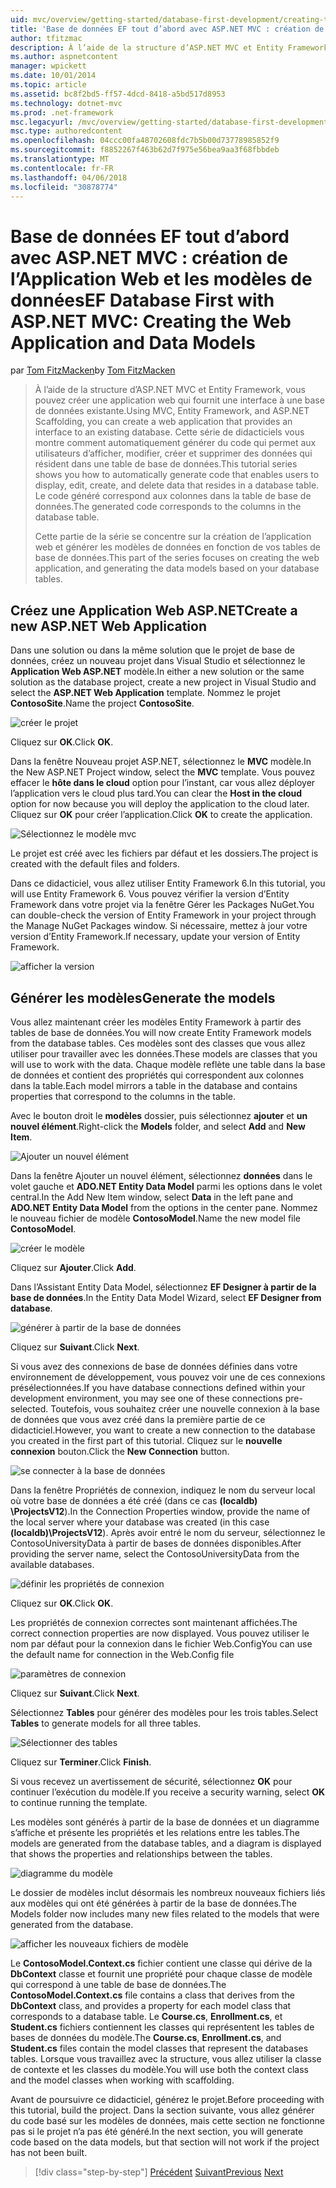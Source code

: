 ```yaml
---
uid: mvc/overview/getting-started/database-first-development/creating-the-web-application
title: 'Base de données EF tout d’abord avec ASP.NET MVC : création de l’Application Web et les modèles de données | Documents Microsoft'
author: tfitzmac
description: À l’aide de la structure d’ASP.NET MVC et Entity Framework, vous pouvez créer une application web qui fournit une interface à une base de données existante. Ce didacticiel seri...
ms.author: aspnetcontent
manager: wpickett
ms.date: 10/01/2014
ms.topic: article
ms.assetid: bc8f2bd5-ff57-4dcd-8418-a5bd517d8953
ms.technology: dotnet-mvc
ms.prod: .net-framework
msc.legacyurl: /mvc/overview/getting-started/database-first-development/creating-the-web-application
msc.type: authoredcontent
ms.openlocfilehash: 04ccc00fa48702608fdc7b5b00d73778985852f9
ms.sourcegitcommit: f8852267f463b62d7f975e56bea9aa3f68fbbdeb
ms.translationtype: MT
ms.contentlocale: fr-FR
ms.lasthandoff: 04/06/2018
ms.locfileid: "30878774"
---
```

<a name="ef-database-first-with-aspnet-mvc-creating-the-web-application-and-data-models"></a><span data-ttu-id="f591b-104">Base de données EF tout d’abord avec ASP.NET MVC : création de l’Application Web et les modèles de données</span><span class="sxs-lookup"><span data-stu-id="f591b-104">EF Database First with ASP.NET MVC: Creating the Web Application and Data Models</span></span>
====================
<span data-ttu-id="f591b-105">par [Tom FitzMacken](https://github.com/tfitzmac)</span><span class="sxs-lookup"><span data-stu-id="f591b-105">by [Tom FitzMacken](https://github.com/tfitzmac)</span></span>

> <span data-ttu-id="f591b-106">À l’aide de la structure d’ASP.NET MVC et Entity Framework, vous pouvez créer une application web qui fournit une interface à une base de données existante.</span><span class="sxs-lookup"><span data-stu-id="f591b-106">Using MVC, Entity Framework, and ASP.NET Scaffolding, you can create a web application that provides an interface to an existing database.</span></span> <span data-ttu-id="f591b-107">Cette série de didacticiels vous montre comment automatiquement générer du code qui permet aux utilisateurs d’afficher, modifier, créer et supprimer des données qui résident dans une table de base de données.</span><span class="sxs-lookup"><span data-stu-id="f591b-107">This tutorial series shows you how to automatically generate code that enables users to display, edit, create, and delete data that resides in a database table.</span></span> <span data-ttu-id="f591b-108">Le code généré correspond aux colonnes dans la table de base de données.</span><span class="sxs-lookup"><span data-stu-id="f591b-108">The generated code corresponds to the columns in the database table.</span></span>
> 
> <span data-ttu-id="f591b-109">Cette partie de la série se concentre sur la création de l’application web et générer les modèles de données en fonction de vos tables de base de données.</span><span class="sxs-lookup"><span data-stu-id="f591b-109">This part of the series focuses on creating the web application, and generating the data models based on your database tables.</span></span>


## <a name="create-a-new-aspnet-web-application"></a><span data-ttu-id="f591b-110">Créez une Application Web ASP.NET</span><span class="sxs-lookup"><span data-stu-id="f591b-110">Create a new ASP.NET Web Application</span></span>

<span data-ttu-id="f591b-111">Dans une solution ou dans la même solution que le projet de base de données, créez un nouveau projet dans Visual Studio et sélectionnez le **Application Web ASP.NET** modèle.</span><span class="sxs-lookup"><span data-stu-id="f591b-111">In either a new solution or the same solution as the database project, create a new project in Visual Studio and select the **ASP.NET Web Application** template.</span></span> <span data-ttu-id="f591b-112">Nommez le projet **ContosoSite**.</span><span class="sxs-lookup"><span data-stu-id="f591b-112">Name the project **ContosoSite**.</span></span>

![créer le projet](creating-the-web-application/_static/image1.png)

<span data-ttu-id="f591b-114">Cliquez sur **OK**.</span><span class="sxs-lookup"><span data-stu-id="f591b-114">Click **OK**.</span></span>

<span data-ttu-id="f591b-115">Dans la fenêtre Nouveau projet ASP.NET, sélectionnez le **MVC** modèle.</span><span class="sxs-lookup"><span data-stu-id="f591b-115">In the New ASP.NET Project window, select the **MVC** template.</span></span> <span data-ttu-id="f591b-116">Vous pouvez effacer le **hôte dans le cloud** option pour l’instant, car vous allez déployer l’application vers le cloud plus tard.</span><span class="sxs-lookup"><span data-stu-id="f591b-116">You can clear the **Host in the cloud** option for now because you will deploy the application to the cloud later.</span></span> <span data-ttu-id="f591b-117">Cliquez sur **OK** pour créer l’application.</span><span class="sxs-lookup"><span data-stu-id="f591b-117">Click **OK** to create the application.</span></span>

![Sélectionnez le modèle mvc](creating-the-web-application/_static/image2.png)

<span data-ttu-id="f591b-119">Le projet est créé avec les fichiers par défaut et les dossiers.</span><span class="sxs-lookup"><span data-stu-id="f591b-119">The project is created with the default files and folders.</span></span>

<span data-ttu-id="f591b-120">Dans ce didacticiel, vous allez utiliser Entity Framework 6.</span><span class="sxs-lookup"><span data-stu-id="f591b-120">In this tutorial, you will use Entity Framework 6.</span></span> <span data-ttu-id="f591b-121">Vous pouvez vérifier la version d’Entity Framework dans votre projet via la fenêtre Gérer les Packages NuGet.</span><span class="sxs-lookup"><span data-stu-id="f591b-121">You can double-check the version of Entity Framework in your project through the Manage NuGet Packages window.</span></span> <span data-ttu-id="f591b-122">Si nécessaire, mettez à jour votre version d’Entity Framework.</span><span class="sxs-lookup"><span data-stu-id="f591b-122">If necessary, update your version of Entity Framework.</span></span>

![afficher la version](creating-the-web-application/_static/image3.png)

## <a name="generate-the-models"></a><span data-ttu-id="f591b-124">Générer les modèles</span><span class="sxs-lookup"><span data-stu-id="f591b-124">Generate the models</span></span>

<span data-ttu-id="f591b-125">Vous allez maintenant créer les modèles Entity Framework à partir des tables de base de données.</span><span class="sxs-lookup"><span data-stu-id="f591b-125">You will now create Entity Framework models from the database tables.</span></span> <span data-ttu-id="f591b-126">Ces modèles sont des classes que vous allez utiliser pour travailler avec les données.</span><span class="sxs-lookup"><span data-stu-id="f591b-126">These models are classes that you will use to work with the data.</span></span> <span data-ttu-id="f591b-127">Chaque modèle reflète une table dans la base de données et contient des propriétés qui correspondent aux colonnes dans la table.</span><span class="sxs-lookup"><span data-stu-id="f591b-127">Each model mirrors a table in the database and contains properties that correspond to the columns in the table.</span></span>

<span data-ttu-id="f591b-128">Avec le bouton droit le **modèles** dossier, puis sélectionnez **ajouter** et **un nouvel élément**.</span><span class="sxs-lookup"><span data-stu-id="f591b-128">Right-click the **Models** folder, and select **Add** and **New Item**.</span></span>

![Ajouter un nouvel élément](creating-the-web-application/_static/image4.png)

<span data-ttu-id="f591b-130">Dans la fenêtre Ajouter un nouvel élément, sélectionnez **données** dans le volet gauche et **ADO.NET Entity Data Model** parmi les options dans le volet central.</span><span class="sxs-lookup"><span data-stu-id="f591b-130">In the Add New Item window, select **Data** in the left pane and **ADO.NET Entity Data Model** from the options in the center pane.</span></span> <span data-ttu-id="f591b-131">Nommez le nouveau fichier de modèle **ContosoModel**.</span><span class="sxs-lookup"><span data-stu-id="f591b-131">Name the new model file **ContosoModel**.</span></span>

![créer le modèle](creating-the-web-application/_static/image5.png)

<span data-ttu-id="f591b-133">Cliquez sur **Ajouter**.</span><span class="sxs-lookup"><span data-stu-id="f591b-133">Click **Add**.</span></span>

<span data-ttu-id="f591b-134">Dans l’Assistant Entity Data Model, sélectionnez **EF Designer à partir de la base de données**.</span><span class="sxs-lookup"><span data-stu-id="f591b-134">In the Entity Data Model Wizard, select **EF Designer from database**.</span></span>

![générer à partir de la base de données](creating-the-web-application/_static/image6.png)

<span data-ttu-id="f591b-136">Cliquez sur **Suivant**.</span><span class="sxs-lookup"><span data-stu-id="f591b-136">Click **Next**.</span></span>

<span data-ttu-id="f591b-137">Si vous avez des connexions de base de données définies dans votre environnement de développement, vous pouvez voir une de ces connexions présélectionnées.</span><span class="sxs-lookup"><span data-stu-id="f591b-137">If you have database connections defined within your development environment, you may see one of these connections pre-selected.</span></span> <span data-ttu-id="f591b-138">Toutefois, vous souhaitez créer une nouvelle connexion à la base de données que vous avez créé dans la première partie de ce didacticiel.</span><span class="sxs-lookup"><span data-stu-id="f591b-138">However, you want to create a new connection to the database you created in the first part of this tutorial.</span></span> <span data-ttu-id="f591b-139">Cliquez sur le **nouvelle connexion** bouton.</span><span class="sxs-lookup"><span data-stu-id="f591b-139">Click the **New Connection** button.</span></span>

![se connecter à la base de données](creating-the-web-application/_static/image7.png)

<span data-ttu-id="f591b-141">Dans la fenêtre Propriétés de connexion, indiquez le nom du serveur local où votre base de données a été créé (dans ce cas **(localdb) \ProjectsV12**).</span><span class="sxs-lookup"><span data-stu-id="f591b-141">In the Connection Properties window, provide the name of the local server where your database was created (in this case **(localdb)\ProjectsV12**).</span></span> <span data-ttu-id="f591b-142">Après avoir entré le nom du serveur, sélectionnez le ContosoUniversityData à partir de bases de données disponibles.</span><span class="sxs-lookup"><span data-stu-id="f591b-142">After providing the server name, select the ContosoUniversityData from the available databases.</span></span>

![définir les propriétés de connexion](creating-the-web-application/_static/image8.png)

<span data-ttu-id="f591b-144">Cliquez sur **OK**.</span><span class="sxs-lookup"><span data-stu-id="f591b-144">Click **OK**.</span></span>

<span data-ttu-id="f591b-145">Les propriétés de connexion correctes sont maintenant affichées.</span><span class="sxs-lookup"><span data-stu-id="f591b-145">The correct connection properties are now displayed.</span></span> <span data-ttu-id="f591b-146">Vous pouvez utiliser le nom par défaut pour la connexion dans le fichier Web.Config</span><span class="sxs-lookup"><span data-stu-id="f591b-146">You can use the default name for connection in the Web.Config file</span></span>

![paramètres de connexion](creating-the-web-application/_static/image9.png)

<span data-ttu-id="f591b-148">Cliquez sur **Suivant**.</span><span class="sxs-lookup"><span data-stu-id="f591b-148">Click **Next**.</span></span>

<span data-ttu-id="f591b-149">Sélectionnez **Tables** pour générer des modèles pour les trois tables.</span><span class="sxs-lookup"><span data-stu-id="f591b-149">Select **Tables** to generate models for all three tables.</span></span>

![Sélectionner des tables](creating-the-web-application/_static/image10.png)

<span data-ttu-id="f591b-151">Cliquez sur **Terminer**.</span><span class="sxs-lookup"><span data-stu-id="f591b-151">Click **Finish**.</span></span>

<span data-ttu-id="f591b-152">Si vous recevez un avertissement de sécurité, sélectionnez **OK** pour continuer l’exécution du modèle.</span><span class="sxs-lookup"><span data-stu-id="f591b-152">If you receive a security warning, select **OK** to continue running the template.</span></span>

<span data-ttu-id="f591b-153">Les modèles sont générés à partir de la base de données et un diagramme s’affiche et présente les propriétés et les relations entre les tables.</span><span class="sxs-lookup"><span data-stu-id="f591b-153">The models are generated from the database tables, and a diagram is displayed that shows the properties and relationships between the tables.</span></span>

![diagramme du modèle](creating-the-web-application/_static/image11.png)

<span data-ttu-id="f591b-155">Le dossier de modèles inclut désormais les nombreux nouveaux fichiers liés aux modèles qui ont été générées à partir de la base de données.</span><span class="sxs-lookup"><span data-stu-id="f591b-155">The Models folder now includes many new files related to the models that were generated from the database.</span></span>

![afficher les nouveaux fichiers de modèle](creating-the-web-application/_static/image12.png)

<span data-ttu-id="f591b-157">Le **ContosoModel.Context.cs** fichier contient une classe qui dérive de la **DbContext** classe et fournit une propriété pour chaque classe de modèle qui correspond à une table de base de données.</span><span class="sxs-lookup"><span data-stu-id="f591b-157">The **ContosoModel.Context.cs** file contains a class that derives from the **DbContext** class, and provides a property for each model class that corresponds to a database table.</span></span> <span data-ttu-id="f591b-158">Le **Course.cs**, **Enrollment.cs**, et **Student.cs** fichiers contiennent les classes qui représentent les tables de bases de données du modèle.</span><span class="sxs-lookup"><span data-stu-id="f591b-158">The **Course.cs**, **Enrollment.cs**, and **Student.cs** files contain the model classes that represent the databases tables.</span></span> <span data-ttu-id="f591b-159">Lorsque vous travaillez avec la structure, vous allez utiliser la classe de contexte et les classes du modèle.</span><span class="sxs-lookup"><span data-stu-id="f591b-159">You will use both the context class and the model classes when working with scaffolding.</span></span>

<span data-ttu-id="f591b-160">Avant de poursuivre ce didacticiel, générez le projet.</span><span class="sxs-lookup"><span data-stu-id="f591b-160">Before proceeding with this tutorial, build the project.</span></span> <span data-ttu-id="f591b-161">Dans la section suivante, vous allez générer du code basé sur les modèles de données, mais cette section ne fonctionne pas si le projet n’a pas été généré.</span><span class="sxs-lookup"><span data-stu-id="f591b-161">In the next section, you will generate code based on the data models, but that section will not work if the project has not been built.</span></span>

> [!div class="step-by-step"]
> <span data-ttu-id="f591b-162">[Précédent](setting-up-database.md)
> [Suivant](generating-views.md)</span><span class="sxs-lookup"><span data-stu-id="f591b-162">[Previous](setting-up-database.md)
[Next](generating-views.md)</span></span>
